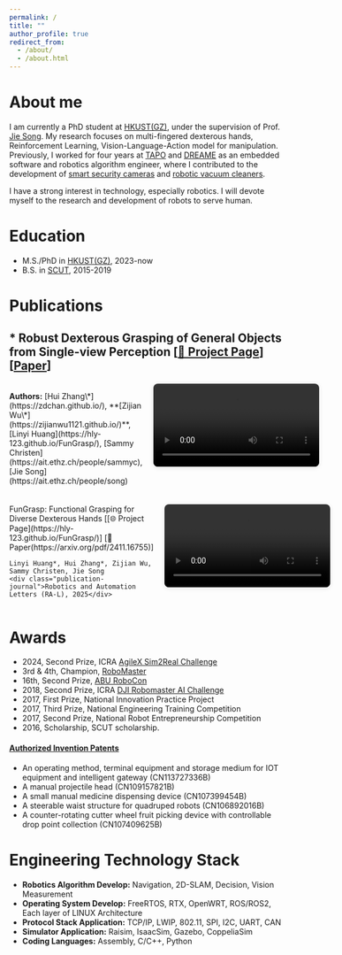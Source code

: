 ```yaml
---
permalink: /
title: ""
author_profile: true
redirect_from: 
  - /about/
  - /about.html
---
```


<style>
.publication-container {
  display: flex;
  align-items: flex-start;
  gap: 20px;
  margin: 20px 0;
}

.publication-content {
  flex: 1;
}

.publication-video {
  flex: 0 0 300px;
}

.publication-video video {
  width: 100%;
  height: auto;
  border-radius: 8px;
  box-shadow: 0 2px 8px rgba(0,0,0,0.1);
}

.publication-journal {
  font-size: 0.9em;
  color: #666666;
  font-style: italic;
}

@media (max-width: 768px) {
  .publication-container {
    flex-direction: column;
  }
  
  .publication-video {
    flex: none;
    width: 100%;
    max-width: 400px;
    margin: 0 auto;
  }
}
</style>

# About me

I am currently a PhD student at [HKUST(GZ)](https://www.hkust-gz.edu.cn/), under the supervision of Prof. [Jie Song]("https://facultyprofiles.hkust-gz.edu.cn/faculty-personal-page/SONG-Jie/jsongroas"). My research focuses on multi-fingered dexterous hands, Reinforcement Learning, Vision-Language-Action model for manipulation. Previously, I worked for four years at [TAPO](https://www.tapo.com/en/) and [DREAME](https://www.dreametech.com/?srsltid=AfmBOopjTLrnPBuzvDYJRBLCjDf-zoXCgxdxI4_0B7PR0jSNGym5bSyC) as an embedded software and robotics algorithm engineer, where I contributed to the development of [smart security cameras](https://www.tp-link.com/us/home-networking/cloud-camera/tapo-c320ws/) and [robotic vacuum cleaners](https://www.tp-link.com/us/smart-home/robot-vacuum/tapo-rv30c-plus/).

I have a strong interest in technology, especially robotics. I will devote myself to the research and development of robots to serve human.

# Education

* M.S./PhD in [HKUST(GZ)](https://www.hkust-gz.edu.cn/), 2023-now
* B.S. in [SCUT](https://www.scut.edu.cn/en/), 2015-2019

# Publications

## \* Robust Dexterous Grasping of General Objects from Single-view Perception [[🔗 Project Page](https://zdchan.github.io/Robust_DexGrasp/)] [[Paper](https://arxiv.org/pdf/2504.05287)]

<div class="publication-container">
  <div class="publication-content">
    <p><strong>Authors:</strong> [Hui Zhang\*](https://zdchan.github.io/), **[Zijian Wu\*](https://zijianwu1121.github.io/)**, [Linyi Huang](https://hly-123.github.io/FunGrasp/), [Sammy Christen](https://ait.ethz.ch/people/sammyc), [Jie Song](https://ait.ethz.ch/people/song)</p>
  </div>
  <div class="publication-video">
    <video id="RDG" width="300" height="225" controls="controls" autoplay="autoplay" loop="loop">
      <source id="mp4" src="images/robustdexgrasp.mp4" type="video/mp4">
      <p>Your user agent does not support the HTML5 Video element.</p>
    </video>
  </div>
</div>

<div class="publication-container">
  <div class="publication-content">
    FunGrasp: Functional Grasping for Diverse Dexterous Hands
    [[🌐 Project Page](https://hly-123.github.io/FunGrasp/)] [📘Paper(https://arxiv.org/pdf/2411.16755)]

    Linyi Huang*, Hui Zhang*, Zijian Wu, Sammy Christen, Jie Song
    <div class="publication-journal">Robotics and Automation Letters (RA-L), 2025</div>
  </div>
  <div class="publication-video">
    <video id="fungrasp" width="300" height="225" controls="controls" autoplay="autoplay" loop="loop">
      <source id="mp4" src="images/fungrasp.mp4" type="video/mp4">
      <p>Your user agent does not support the HTML5 Video element.</p>
    </video>
  </div>
</div>

# Awards
* 2024, Second Prize, ICRA [AgileX Sim2Real Challenge](http://www.sim2real.net/track/track/?nav=AXS2024)
* 3rd & 4th, Champion, [RoboMaster](https://www.robomaster.com/en-US)
* 16th, Second Prize, [ABU RoboCon](http://aburobocon2019.mnb.mn/en/gallery/show/50)
* 2018, Second Prize, ICRA [DJI Robomaster AI Challenge](https://ewh.ieee.org/soc/ras/conf/fullysponsored/icra/2018/ICRA2018/icra2018.org/wp-content/uploads/2017/10/Overview-ICRA-2018-DJI-RoboMaster-AI-Challenge-.pdf)
* 2017, First Prize, National Innovation Practice Project
* 2017, Third Prize, National Engineering Training Competition
* 2017, Second Prize, National Robot Entrepreneurship Competition
* 2016, Scholarship, SCUT scholarship.
#### [Authorized Invention Patents](http://epub.cnipa.gov.cn/Dxb/IndexQuery)
* An operating method, terminal equipment and storage medium for IOT equipment and intelligent gateway (CN113727336B)
* A manual projectile head (CN109157821B)
* A small manual medicine dispensing device (CN107399454B)
* A steerable waist structure for quadruped robots (CN106892016B)
* A counter-rotating cutter wheel fruit picking device with controllable drop point collection (CN107409625B)

# Engineering Technology Stack

* **Robotics Algorithm Develop:** Navigation, 2D-SLAM, Decision, Vision Measurement
* **Operating System Develop:** FreeRTOS, RTX, OpenWRT, ROS/ROS2, Each layer of LINUX Architecture
* **Protocol Stack Application:** TCP/IP, LWIP, 802.11, SPI, I2C, UART, CAN
* **Simulator Application:** Raisim, IsaacSim, Gazebo, CoppeliaSim
* **Coding Languages:** Assembly, C/C++, Python
